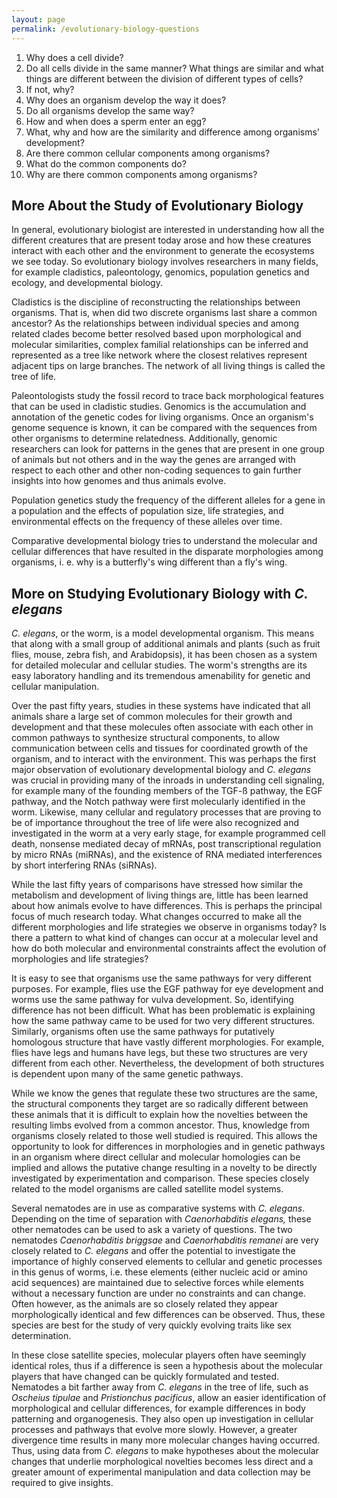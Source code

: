 ```yaml
---
layout: page
permalink: /evolutionary-biology-questions
---
```

1.  Why does a cell divide?
2.  Do all cells divide in the same manner? What things are similar and
    what things are different between the division of different types of
    cells?
3.  If not, why?
4.  Why does an organism develop the way it does?
5.  Do all organisms develop the same way?
6.  How and when does a sperm enter an egg?
7.  What, why and how are the similarity and difference among
    organisms\' development?
8.  Are there common cellular components among organisms?
9.  What do the common components do?
10. Why are there common components among organisms?

More About the Study of Evolutionary Biology
--------------------------------------------

In general, evolutionary biologist are interested in understanding how
all the different creatures that are present today arose and how these
creatures interact with each other and the environment to generate the
ecosystems we see today. So evolutionary biology involves researchers in
many fields, for example cladistics, paleontology, genomics, population
genetics and ecology, and developmental biology.

Cladistics is the discipline of reconstructing the relationships between
organisms. That is, when did two discrete organisms last share a common
ancestor? As the relationships between individual species and among
related clades become better resolved based upon morphological and
molecular similarities, complex familial relationships can be inferred
and represented as a tree like network where the closest relatives
represent adjacent tips on large branches. The network of all living
things is called the tree of life.

Paleontologists study the fossil record to trace back morphological
features that can be used in cladistic studies. Genomics is the
accumulation and annotation of the genetic codes for living organisms.
Once an organism's genome sequence is known, it can be compared with the
sequences from other organisms to determine relatedness. Additionally,
genomic researchers can look for patterns in the genes that are present
in one group of animals but not others and in the way the genes are
arranged with respect to each other and other non-coding sequences to
gain further insights into how genomes and thus animals evolve.

Population genetics study the frequency of the different alleles for a
gene in a population and the effects of population size, life
strategies, and environmental effects on the frequency of these alleles
over time.

Comparative developmental biology tries to understand the molecular and
cellular differences that have resulted in the disparate morphologies
among organisms, i. e. why is a butterfly's wing different than a fly's
wing.

More on Studying Evolutionary Biology with *C. elegans*
-------------------------------------------------------

*C. elegans*, or the worm, is a model developmental organism. This means
that along with a small group of additional animals and plants (such as
fruit flies, mouse, zebra fish, and Arabidopsis), it has been chosen as
a system for detailed molecular and cellular studies. The worm's
strengths are its easy laboratory handling and its tremendous
amenability for genetic and cellular manipulation.

Over the past fifty years, studies in these systems have indicated that
all animals share a large set of common molecules for their growth and
development and that these molecules often associate with each other in
common pathways to synthesize structural components, to allow
communication between cells and tissues for coordinated growth of the
organism, and to interact with the environment. This was perhaps the
first major observation of evolutionary developmental biology and *C.
elegans* was crucial in providing many of the inroads in understanding
cell signaling, for example many of the founding members of the TGF-ß
pathway, the EGF pathway, and the Notch pathway were first molecularly
identified in the worm. Likewise, many cellular and regulatory processes
that are proving to be of importance throughout the tree of life were
also recognized and investigated in the worm at a very early stage, for
example programmed cell death, nonsense mediated decay of mRNAs, post
transcriptional regulation by micro RNAs (miRNAs), and the existence of
RNA mediated interferences by short interfering RNAs (siRNAs).

While the last fifty years of comparisons have stressed how similar the
metabolism and development of living things are, little has been learned
about how animals evolve to have differences. This is perhaps the
principal focus of much research today. What changes occurred to make
all the different morphologies and life strategies we observe in
organisms today? Is there a pattern to what kind of changes can occur at
a molecular level and how do both molecular and environmental
constraints affect the evolution of morphologies and life strategies?

It is easy to see that organisms use the same pathways for very
different purposes. For example, flies use the EGF pathway for eye
development and worms use the same pathway for vulva development. So,
identifying difference has not been difficult. What has been problematic
is explaining how the same pathway came to be used for two very
different structures. Similarly, organisms often use the same pathways
for putatively homologous structure that have vastly different
morphologies. For example, flies have legs and humans have legs, but
these two structures are very different from each other. Nevertheless,
the development of both structures is dependent upon many of the same
genetic pathways.

While we know the genes that regulate these two structures are the same,
the structural components they target are so radically different between
these animals that it is difficult to explain how the novelties between
the resulting limbs evolved from a common ancestor. Thus, knowledge from
organisms closely related to those well studied is required. This allows
the opportunity to look for differences in morphologies and in genetic
pathways in an organism where direct cellular and molecular homologies
can be implied and allows the putative change resulting in a novelty to
be directly investigated by experimentation and comparison. These
species closely related to the model organisms are called satellite
model systems.

Several nematodes are in use as comparative systems with *C. elegans*.
Depending on the time of separation with *Caenorhabditis elegans,* these
other nematodes can be used to ask a variety of questions. The two
nematodes *Caenorhabditis briggsae* and *Caenorhabditis remanei* are
very closely related to *C. elegans* and offer the potential to
investigate the importance of highly conserved elements to cellular and
genetic processes in this genus of worms, i.e. these elements (either
nucleic acid or amino acid sequences) are maintained due to selective
forces while elements without a necessary function are under no
constraints and can change. Often however, as the animals are so closely
related they appear morphologically identical and few differences can be
observed. Thus, these species are best for the study of very quickly
evolving traits like sex determination.

In these close satellite species, molecular players often have seemingly
identical roles, thus if a difference is seen a hypothesis about the
molecular players that have changed can be quickly formulated and
tested. Nematodes a bit farther away from *C. elegans* in the tree of
life, such as *Oscheius tipulae* and *Pristionchus pacificus*, allow an
easier identification of morphological and cellular differences, for
example differences in body patterning and organogenesis. They also open
up investigation in cellular processes and pathways that evolve more
slowly. However, a greater divergence time results in many more
molecular changes having occurred. Thus, using data from *C. elegans* to
make hypotheses about the molecular changes that underlie morphological
novelties becomes less direct and a greater amount of experimental
manipulation and data collection may be required to give insights.
